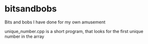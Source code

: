 # bitsandbobs

Bits and bobs I have done for my own amusement

unique_number.cpp is a short program, that looks for the first unique number in the array
